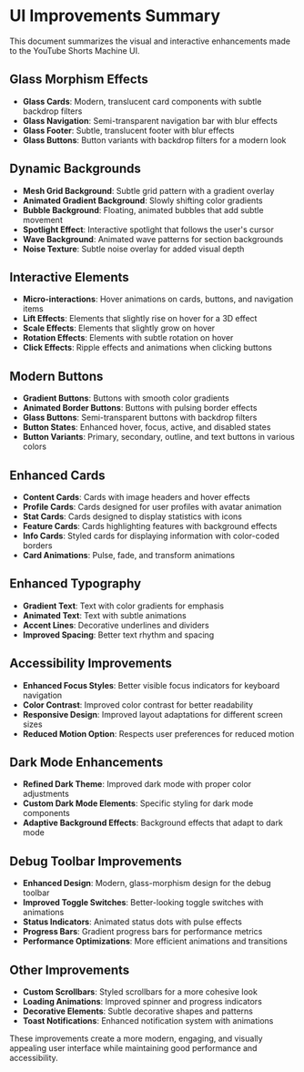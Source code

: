 # UI Improvements Summary

This document summarizes the visual and interactive enhancements made to the YouTube Shorts Machine UI.

## Glass Morphism Effects

- **Glass Cards**: Modern, translucent card components with subtle backdrop filters
- **Glass Navigation**: Semi-transparent navigation bar with blur effects
- **Glass Footer**: Subtle, translucent footer with blur effects
- **Glass Buttons**: Button variants with backdrop filters for a modern look

## Dynamic Backgrounds

- **Mesh Grid Background**: Subtle grid pattern with a gradient overlay
- **Animated Gradient Background**: Slowly shifting color gradients
- **Bubble Background**: Floating, animated bubbles that add subtle movement
- **Spotlight Effect**: Interactive spotlight that follows the user's cursor
- **Wave Background**: Animated wave patterns for section backgrounds
- **Noise Texture**: Subtle noise overlay for added visual depth

## Interactive Elements

- **Micro-interactions**: Hover animations on cards, buttons, and navigation items
- **Lift Effects**: Elements that slightly rise on hover for a 3D effect
- **Scale Effects**: Elements that slightly grow on hover
- **Rotation Effects**: Elements with subtle rotation on hover
- **Click Effects**: Ripple effects and animations when clicking buttons

## Modern Buttons

- **Gradient Buttons**: Buttons with smooth color gradients
- **Animated Border Buttons**: Buttons with pulsing border effects
- **Glass Buttons**: Semi-transparent buttons with backdrop filters
- **Button States**: Enhanced hover, focus, active, and disabled states
- **Button Variants**: Primary, secondary, outline, and text buttons in various colors

## Enhanced Cards

- **Content Cards**: Cards with image headers and hover effects
- **Profile Cards**: Cards designed for user profiles with avatar animation
- **Stat Cards**: Cards designed to display statistics with icons
- **Feature Cards**: Cards highlighting features with background effects
- **Info Cards**: Styled cards for displaying information with color-coded borders
- **Card Animations**: Pulse, fade, and transform animations

## Enhanced Typography

- **Gradient Text**: Text with color gradients for emphasis
- **Animated Text**: Text with subtle animations
- **Accent Lines**: Decorative underlines and dividers
- **Improved Spacing**: Better text rhythm and spacing

## Accessibility Improvements

- **Enhanced Focus Styles**: Better visible focus indicators for keyboard navigation
- **Color Contrast**: Improved color contrast for better readability
- **Responsive Design**: Improved layout adaptations for different screen sizes
- **Reduced Motion Option**: Respects user preferences for reduced motion

## Dark Mode Enhancements

- **Refined Dark Theme**: Improved dark mode with proper color adjustments
- **Custom Dark Mode Elements**: Specific styling for dark mode components
- **Adaptive Background Effects**: Background effects that adapt to dark mode

## Debug Toolbar Improvements

- **Enhanced Design**: Modern, glass-morphism design for the debug toolbar
- **Improved Toggle Switches**: Better-looking toggle switches with animations
- **Status Indicators**: Animated status dots with pulse effects
- **Progress Bars**: Gradient progress bars for performance metrics
- **Performance Optimizations**: More efficient animations and transitions

## Other Improvements

- **Custom Scrollbars**: Styled scrollbars for a more cohesive look
- **Loading Animations**: Improved spinner and progress indicators
- **Decorative Elements**: Subtle decorative shapes and patterns
- **Toast Notifications**: Enhanced notification system with animations

These improvements create a more modern, engaging, and visually appealing user interface while maintaining good performance and accessibility. 